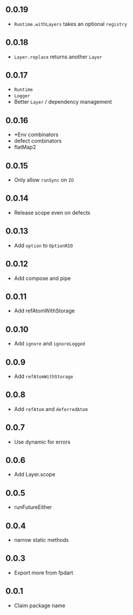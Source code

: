 ## 0.0.19

- `Runtime.withLayers` takes an optional `registry`

## 0.0.18

- `Layer.replace` returns another `Layer`

## 0.0.17

- `Runtime`
- `Logger`
- Better `Layer` / dependency management

## 0.0.16

- \*Env combinators
- defect combinators
- flatMap2

## 0.0.15

- Only allow `runSync` on `IO`

## 0.0.14

- Release scope even on defects

## 0.0.13

- Add `option` to `OptionRIO`

## 0.0.12

- Add compose and pipe

## 0.0.11

- Add refAtomWithStorage

## 0.0.10

- Add `ignore` and `ignoreLogged`

## 0.0.9

- Add `refAtomWithStorage`

## 0.0.8

- Add `refAtom` and `deferredAtom`

## 0.0.7

- Use dynamic for errors

## 0.0.6

- Add Layer.scope

## 0.0.5

- runFutureEither

## 0.0.4

- narrow static methods

## 0.0.3

- Export more from fpdart

## 0.0.1

- Claim package name
